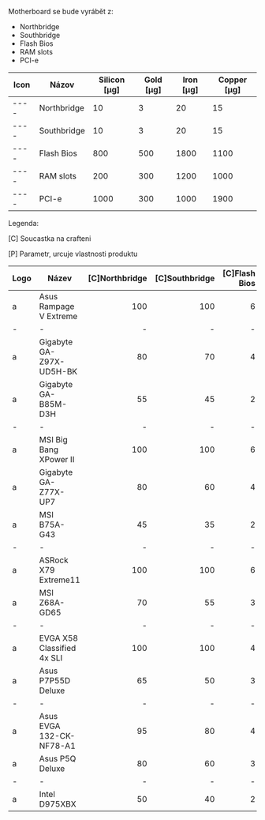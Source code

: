 Motherboard se bude vyrábět z:
- Northbridge
- Southbridge
- Flash Bios
- RAM slots
- PCI-e

|Icon|Názov      |Silicon [µg]|Gold [µg]|Iron [µg]|Copper [µg]|
|----|-----      |------------|---------|---------|-----------|
|----|Northbridge|10          |3        |20        |15        |
|----|Southbridge|10          |3        |20        |15        |
|----|Flash Bios |800         |500      |1800      |1100      |
|----|RAM slots  |200         |300      |1200      |1000      |
|----|PCI-e      |1000        |300      |1000      |1900      |


Legenda:

[C] Soucastka na crafteni

[P] Parametr, urcuje vlastnosti produktu

| Logo | Název | [C]Northbridge | [C]Southbridge | [C]Flash Bios | [C+P]RAM slots | [C+P]PCI-e | [P]Socket | Code-name | Spotreba |
| ---- | ----- | ----------: | -----------: | -----: | ----------: | ----: | ------ | --------- |--------- |
|a|Asus Rampage V Extreme    |100|100|6|8|4|LGA 2011-3|Haswell-E     |       45 |
|-|-                         | - | - |-|-|-|    -     |-             |        - |
|a|Gigabyte GA-Z97X-UD5H-BK  |80 |70 |4|4|3|LGA 1150  |Haswell       |       35 |
|a|Gigabyte GA-B85M-D3H      |55 |45 |2|4|2|LGA 1150  |Haswell       |       25 |
|-|-                         | - | - |-|-|-|    -     |-             |        - |
|a|MSI Big Bang XPower II    |100|100|6|8|4|LGA 2011  |Ivy Bridge-E  |       45 |
|a|Gigabyte GA-Z77X-UP7      |80 |60 |4|4|4|LGA 1155  |Ivy Bridge    |       35 |
|a|MSI B75A-G43                  |45 |35 |2|4|2|LGA 1155  |Ivy Bridge    |       25 |
|-|-                         | - | - |-|-|-|    -     |-             |        3 |
|a|ASRock X79 Extreme11      |100|100|6|8|4|LGA 2011  |Sandy Bridge-E|       45 |
|a|MSI Z68A-GD65             |70 |55 |3|4|2|LGA 1155  |Sandy Bridge  |        3 |
|-|-                         | - | - |-|-|-|    -     |-             |        - |
|a|EVGA X58 Classified 4x SLI|100|100|4|6|4|LGA 1366  |Nehalem       |       55 |
|a|Asus P7P55D Deluxe        |65 |50 |3|4|3|LGA 1156  |Nehalem       |       35 |
|-|-                         | - | - |-|-|-|    -     |-             |        - |
|a|Asus EVGA 132-CK-NF78-A1  |95 |80 |4|4|3|LGA 775   |Core          |       45 |
|a|Asus P5Q Deluxe           |80 |60 |3|4|2|LGA 775   |Core          |       40 |
|-|-                         | - | - |-|-|-|    -     |-             |        - |
|a|Intel D975XBX             |50 |40 |2|4|3|LGA 775   |Pentium       |       35 |
